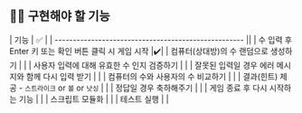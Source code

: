 ## 🧑‍💻 구현해야 할 기능

| 기능 | ✅ |
| ---------------------------------------------------- ||
| 수 입력 후 Enter 키 또는 확인 버튼 클릭 시 게임 시작 |✔️|
| 컴퓨터(상대방)의 수 랜덤으로 생성하기 | |
| 사용자 입력에 대해 유효한 수 인지 검증하기 | |
| 잘못된 입력일 경우 에러 메시지와 함께 다시 입력 받기 | |
| 컴퓨터의 수와 사용자의 수 비교하기 | |
| 결과(힌트) 제공 - `스트라이크` or `볼` or `낫싱` | |
| 정답일 경우 축하해주기 | |
| 게임 종료 후 다시 시작하는 기능 | |
| 스크립트 모듈화 | |
| 테스트 실행 | |
